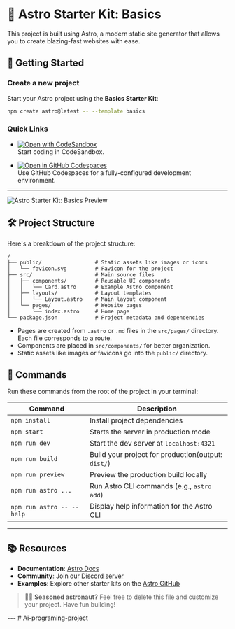 # 🌟 Astro Starter Kit: Basics

This project is built using Astro, a modern static site generator that allows you to create blazing-fast websites with ease.

## 🚀 Getting Started

### Create a new project

Start your Astro project using the **Basics Starter Kit**:

```sh
npm create astro@latest -- --template basics
```

### Quick Links

- [![Open with CodeSandbox](https://assets.codesandbox.io/github/button-edit-lime.svg)](https://codesandbox.io/p/sandbox/github/withastro/astro/tree/latest/examples/basics)  
  Start coding in CodeSandbox.

- [![Open in GitHub Codespaces](https://github.com/codespaces/badge.svg)](https://codespaces.new/withastro/astro?devcontainer_path=.devcontainer/basics/devcontainer.json)  
  Use GitHub Codespaces for a fully-configured development environment.

---

![Astro Starter Kit: Basics Preview](https://github.com/withastro/astro/assets/2244813/a0a5533c-a856-4198-8470-2d67b1d7c554)

## 🛠️ Project Structure

Here's a breakdown of the project structure:

```text
/
├── public/                 # Static assets like images or icons
│   └── favicon.svg         # Favicon for the project
├── src/                    # Main source files
│   ├── components/         # Reusable UI components
│   │   └── Card.astro      # Example Astro component
│   ├── layouts/            # Layout templates
│   │   └── Layout.astro    # Main layout component
│   └── pages/              # Website pages
│       └── index.astro     # Home page
└── package.json            # Project metadata and dependencies
```

- Pages are created from `.astro` or `.md` files in the `src/pages/` directory. Each file corresponds to a route.
- Components are placed in `src/components/` for better organization.
- Static assets like images or favicons go into the `public/` directory.

## 🧞 Commands

Run these commands from the root of the project in your terminal:

| Command                   | Description                                      |
| ------------------------- | ------------------------------------------------ |
| `npm install`             | Install project dependencies                     |
| `npm start`               | Starts the server in production mode             |
| `npm run dev`             | Start the dev server at `localhost:4321`         |
| `npm run build`           | Build your project for production(output: `dist/`) |
| `npm run preview`         | Preview the production build locally             |
| `npm run astro ...`       | Run Astro CLI commands (e.g., `astro add`)       |
| `npm run astro -- --help` | Display help information for the Astro CLI       |

---

## 📚 Resources

- **Documentation**: [Astro Docs](https://docs.astro.build)  
- **Community**: Join our [Discord server](https://astro.build/chat)  
- **Examples**: Explore other starter kits on the [Astro GitHub](https://github.com/withastro/astro)

> 🧑‍🚀 **Seasoned astronaut?** Feel free to delete this file and customize your project. Have fun building!

--- #   A i - p r o g r a m i n g - p r o j e c t  
 